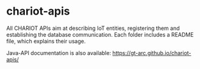 # chariot-apis
All CHARIOT APIs aim at describing IoT entities, registering them and establishing the database communication. 
Each folder includes a README file, which explains their usage.

Java-API documentation is also available: https://gt-arc.github.io/chariot-apis/
